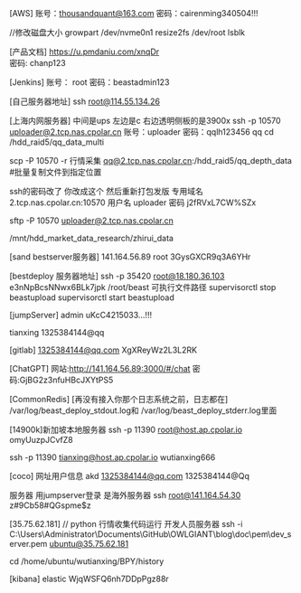[AWS]
账号：thousandquant@163.com
密码：cairenming340504!!!

//修改磁盘大小
growpart /dev/nvme0n1
resize2fs /dev/root
lsblk

[产品文档]
https://u.pmdaniu.com/xnqDr  
密码: chanp123


[Jenkins]
账号： root
密码：beastadmin123

[自己服务器地址]
ssh root@114.55.134.26

[上海内网服务器]
中间是ups 左边是c 右边透明侧板的是3900x
ssh -p 10570 uploader@2.tcp.nas.cpolar.cn
账号：uploader
密码：qqlh123456
qq
cd /hdd_raid5/qq_data_multi

scp  -P 10570  -r  行情采集  qq@2.tcp.nas.cpolar.cn:/hdd_raid5/qq_depth_data   #批量复制文件到指定位置

ssh的密码改了
你改成这个 然后重新打包发版
专用域名 2.tcp.nas.cpolar.cn:10570
用户名 uploader
密码 j2fRVxL7CW%SZx

sftp -P 10570 uploader@2.tcp.nas.cpolar.cn

/mnt/hdd_market_data_research/zhirui_data

[sand bestserver服务器]
141.164.56.89	root	3GysGXCR9q3A6YHr


[bestdeploy 服务器地址]
ssh -p 35420 root@18.180.36.103
e3nNpBcsNNwx6BLk7jpk
/root/beast   可执行文件路径
supervisorctl stop  beastupload
supervisorctl start beastupload


[jumpServer]
admin
uKcC4215033...!!!

tianxing
1325384144@qq

[gitlab]
1325384144@qq.com
XgXReyWz2L3L2RK

[ChatGPT]
网站:http://141.164.56.89:3000/#/chat
密码:GjBG2z3nfuHBcJXYtPS5

[CommonRedis]
[再没有接入你那个日志系统之前，日志都在]
/var/log/beast_deploy_stdout.log和
/var/log/beast_deploy_stderr.log里面


[14900k]新加坡本地服务器
ssh -p 11390  root@host.ap.cpolar.io
omyUuzpJCvfZ8


ssh -p 11390  tianxing@host.ap.cpolar.io
wutianxing666

[coco]
网址用户信息
akd
1325384144@qq.com
1325384144@Qq

服务器  用jumpserver登录 是海外服务器
ssh root@141.164.54.30
z#9Cb58#QGspme$z

[35.75.62.181] // python   行情收集代码运行  开发人员服务器
ssh -i C:\Users\Administrator\Documents\GitHub\OWLGIANT\blog\doc\pem\dev_server.pem ubuntu@35.75.62.181

cd /home/ubuntu/wutianxing/BPY/history


[kibana]
elastic
WjqWSFQ6nh7DDpPgz88r





